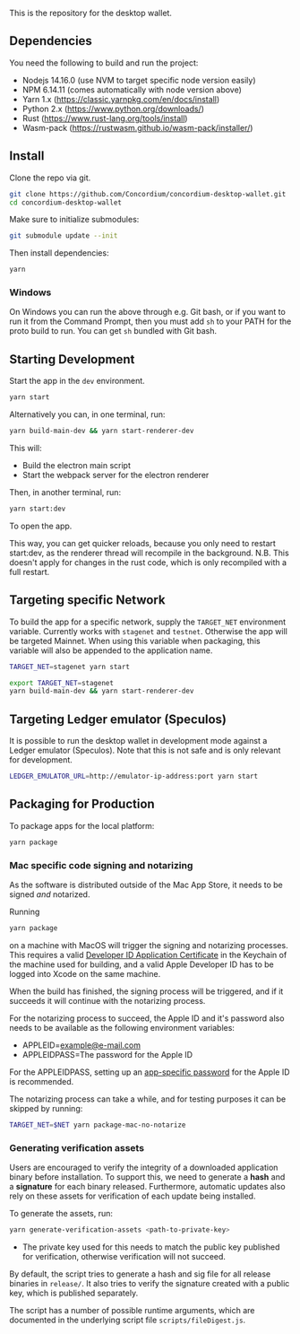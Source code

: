 This is the repository for the desktop wallet.

## Dependencies

You need the following to build and run the project:

-   Nodejs 14.16.0 (use NVM to target specific node version easily)
-   NPM 6.14.11 (comes automatically with node version above)
-   Yarn 1.x (https://classic.yarnpkg.com/en/docs/install)
-   Python 2.x (https://www.python.org/downloads/)
-   Rust (https://www.rust-lang.org/tools/install)
-   Wasm-pack (https://rustwasm.github.io/wasm-pack/installer/)

## Install

Clone the repo via git.

```bash
git clone https://github.com/Concordium/concordium-desktop-wallet.git
cd concordium-desktop-wallet
```

Make sure to initialize submodules:

```bash
git submodule update --init
```

Then install dependencies:

```bash
yarn
```

### Windows

On Windows you can run the above through e.g. Git bash, or if you want to run it from the Command Prompt, then
you must add `sh` to your PATH for the proto build to run. You can get `sh` bundled with Git bash.

## Starting Development

Start the app in the `dev` environment.

```bash
yarn start
```

Alternatively you can, in one terminal, run:

```bash
yarn build-main-dev && yarn start-renderer-dev
```

This will:

-   Build the electron main script
-   Start the webpack server for the electron renderer

Then, in another terminal, run:

```bash
yarn start:dev
```

To open the app.

This way, you can get quicker reloads, because you only need to restart start:dev,
as the renderer thread will recompile in the background. N.B. This doesn't apply for changes in the rust code,
which is only recompiled with a full restart.

## Targeting specific Network

To build the app for a specific network, supply the `TARGET_NET` environment variable.
Currently works with `stagenet` and `testnet`.
Otherwise the app will be targeted Mainnet.
When using this variable when packaging, this variable will also be appended to the application name.

```bash
TARGET_NET=stagenet yarn start
```

```bash
export TARGET_NET=stagenet
yarn build-main-dev && yarn start-renderer-dev
```

## Targeting Ledger emulator (Speculos)

It is possible to run the desktop wallet in development mode against a Ledger emulator (Speculos). Note
that this is not safe and is only relevant for development.

```bash
LEDGER_EMULATOR_URL=http://emulator-ip-address:port yarn start
```

## Packaging for Production

To package apps for the local platform:

```bash
yarn package
```

### Mac specific code signing and notarizing

As the software is distributed outside of the Mac App Store, it needs to be signed _and_ notarized.

Running

```bash
yarn package
```

on a machine with MacOS will trigger the signing and notarizing processes. This requires a valid [Developer ID Application Certificate](https://developer.apple.com/support/certificates/) in the Keychain of the machine used for building, and a valid Apple Developer ID has to be logged into Xcode on the same machine.

When the build has finished, the signing process will be triggered, and if it succeeds it will continue with the notarizing process.

For the notarizing process to succeed, the Apple ID and it's password also needs to be available as the following
environment variables:

-   APPLEID=<example@e-mail.com>
-   APPLEIDPASS=The password for the Apple ID

For the APPLEIDPASS, setting up an [app-specific password](https://support.apple.com/en-us/HT204397) for the Apple ID is recommended.

The notarizing process can take a while, and for testing purposes it can be skipped by running:

```bash
TARGET_NET=$NET yarn package-mac-no-notarize
```

### Generating verification assets

Users are encouraged to verify the integrity of a downloaded application binary before installation. To support this, we need to generate a **hash** and a **signature** for each binary released. Furthermore, automatic updates also rely on these assets for verification of each update being installed.

To generate the assets, run:

```bash
yarn generate-verification-assets <path-to-private-key>
```

-   The private key used for this needs to match the public key published for verification, otherwise verification will not succeed.

By default, the script tries to generate a hash and sig file for all release binaries in `release/`. It also tries to verify the signature created with a public key, which is published separately.

The script has a number of possible runtime arguments, which are documented in the underlying script file `scripts/fileDigest.js`.
